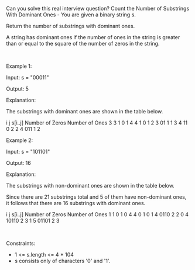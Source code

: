 Can you solve this real interview question? Count the Number of Substrings With Dominant Ones - You are given a binary string s.

Return the number of substrings with dominant ones.

A string has dominant ones if the number of ones in the string is greater than or equal to the square of the number of zeros in the string.

 

Example 1:

Input: s = "00011"

Output: 5

Explanation:

The substrings with dominant ones are shown in the table below.

i j s[i..j] Number of Zeros Number of Ones 3 3 1 0 1 4 4 1 0 1 2 3 01 1 1 3 4 11 0 2 2 4 011 1 2

Example 2:

Input: s = "101101"

Output: 16

Explanation:

The substrings with non-dominant ones are shown in the table below.

Since there are 21 substrings total and 5 of them have non-dominant ones, it follows that there are 16 substrings with dominant ones.

i j s[i..j] Number of Zeros Number of Ones 1 1 0 1 0 4 4 0 1 0 1 4 0110 2 2 0 4 10110 2 3 1 5 01101 2 3

 

Constraints:

 * 1 <= s.length <= 4 * 104
 * s consists only of characters '0' and '1'.